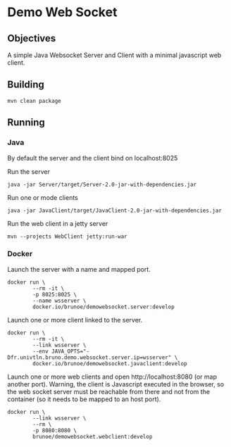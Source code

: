 # Demo Web Socket

## Objectives
A simple Java Websocket Server and Client with a minimal javascript web client.

## Building
```shell script
mvn clean package
```

## Running
### Java
By default the server and the client bind on localhost:8025

Run the server
```shell script
java -jar Server/target/Server-2.0-jar-with-dependencies.jar
```

Run one or mode clients
```shell script
java -jar JavaClient/target/JavaClient-2.0-jar-with-dependencies.jar
```

Run the web client in a jetty server 
```shell script
mvn --projects WebClient jetty:run-war
```
### Docker
Launch the server with a name and mapped port.
```shell script
docker run \
        --rm -it \
        -p 8025:8025 \
        --name wsserver \
        docker.io/brunoe/demowebsocket.server:develop
```

Launch one or more client linked to the server.
```shell script
docker run \
        --rm -it \
        --link wsserver \
        --env JAVA_OPTS="-Dfr.univtln.bruno.demo.websocket.server.ip=wsserver" \
        docker.io/brunoe/demowebsocket.javaclient:develop
```

Launch one or more web clients and open http://localhost:8080 (or map another port).
Warning, the client is Javascript executed in the browser, so the web socket server must 
be reachable from there and not from the container (so it needs to be mapped to an host port). 
```shell script
docker run \
        --link wsserver \
        --rm \
        -p 8080:8080 \
        brunoe/demowebsocket.webclient:develop
```